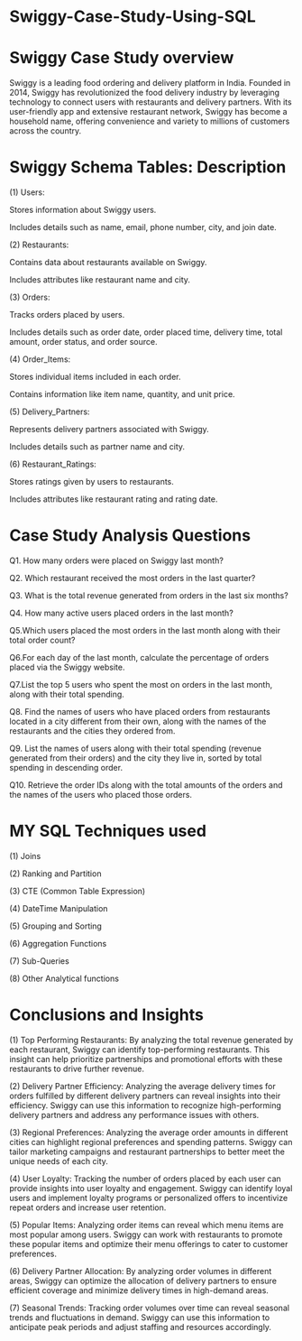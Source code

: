# Swiggy-Case-Study-Using-SQL






# Swiggy Case Study overview

Swiggy is a leading food ordering and delivery platform in India. Founded in 2014, Swiggy has revolutionized the food delivery industry by leveraging technology to connect users with restaurants and delivery partners. With its user-friendly app and extensive restaurant network, Swiggy has become a household name, offering convenience and variety to millions of customers across the country.

# Swiggy Schema Tables: Description

(1) Users:


Stores information about Swiggy users.

Includes details such as name, email, phone number, city, and join date.



(2) Restaurants:

Contains data about restaurants available on Swiggy.

Includes attributes like restaurant name and city.



(3) Orders:

Tracks orders placed by users.

Includes details such as order date, order placed time, delivery time, total amount, order status, and order source.



(4) Order_Items:

Stores individual items included in each order.

Contains information like item name, quantity, and unit price.



(5) Delivery_Partners:

Represents delivery partners associated with Swiggy.

Includes details such as partner name and city.



(6) Restaurant_Ratings:

Stores ratings given by users to restaurants.

Includes attributes like restaurant rating and rating date.




# Case Study Analysis Questions

 Q1. How many orders were placed on Swiggy last month?
 

 Q2. Which restaurant received the most orders in the last quarter?
 

 Q3. What is the total revenue generated from orders in the last six months?


 Q4. How many active users placed orders in the last month?
 

 Q5.Which users placed the most orders in the last month along with their total order count? 
 

 Q6.For each day of the last month, calculate the percentage of orders placed via the Swiggy website.


 Q7.List the top 5 users who spent the most on orders in the last month, along with their total spending.
 

 Q8. Find the names of users who have placed orders from restaurants located in a city different from their own, along with the names of the restaurants and the cities they ordered from. 


Q9. List the names of users along with their total spending (revenue generated from their orders) and the city they live in, sorted by total spending in descending order. 


 Q10. Retrieve the order IDs along with the total amounts of the orders and the names of the users who placed those orders. 



 # MY SQL Techniques used

 (1) Joins
 
(2) Ranking and Partition

(3) CTE (Common Table Expression)

(4) DateTime Manipulation

(5) Grouping and Sorting

(6) Aggregation Functions

(7) Sub-Queries

(8) Other Analytical functions





# Conclusions and Insights

(1) Top Performing Restaurants: By analyzing the total revenue generated by each restaurant, Swiggy can identify top-performing restaurants. This insight can help prioritize partnerships and promotional efforts with these restaurants to drive further revenue.


(2) Delivery Partner Efficiency: Analyzing the average delivery times for orders fulfilled by different delivery partners can reveal insights into their efficiency. Swiggy can use this information to recognize high-performing delivery partners and address any performance issues with others.


(3) Regional Preferences: Analyzing the average order amounts in different cities can highlight regional preferences and spending patterns. Swiggy can tailor marketing campaigns and restaurant partnerships to better meet the unique needs of each city.


(4) User Loyalty: Tracking the number of orders placed by each user can provide insights into user loyalty and engagement. Swiggy can identify loyal users and implement loyalty programs or personalized offers to incentivize repeat orders and increase user retention.


(5) Popular Items: Analyzing order items can reveal which menu items are most popular among users. Swiggy can work with restaurants to promote these popular items and optimize their menu offerings to cater to customer preferences.


(6) Delivery Partner Allocation: By analyzing order volumes in different areas, Swiggy can optimize the allocation of delivery partners to ensure efficient coverage and minimize delivery times in high-demand areas.


(7) Seasonal Trends: Tracking order volumes over time can reveal seasonal trends and fluctuations in demand. Swiggy can use this information to anticipate peak periods and adjust staffing and resources accordingly.





